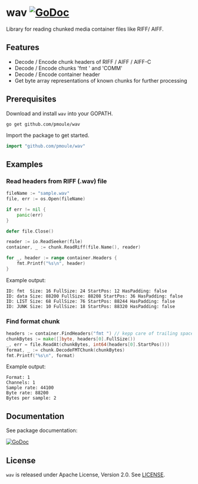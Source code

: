 # wav [![GoDoc](https://godoc.org/github.com/pmoule/wav?status.svg)](https://godoc.org/github.com/pmoule/wav)
Library for reading chunked media container files like RIFF/ AIFF.

## Features
- Decode / Encode chunk headers of RIFF / AIFF / AIFF-C
- Decode / Encode chunks 'fmt ' and 'COMM'
- Decode / Encode container header
- Get byte array representations of known chunks for further processing

## Prerequisites
Download and install `wav` into your GOPATH.
```
go get github.com/pmoule/wav
```
Import the package to get started.
```go
import "github.com/pmoule/wav"
```
## Examples
### Read headers from RIFF (.wav) file
```go
fileName := "sample.wav"
file, err := os.Open(fileName)

if err != nil {
    panic(err)
}

defer file.Close()

reader := io.ReadSeeker(file)
container, _ := chunk.ReadRiff(file.Name(), reader)

for _, header := range container.Headers {
    fmt.Printf("%s\n", header)
}
```
Example output:
```
ID: fmt  Size: 16 FullSize: 24 StartPos: 12 HasPadding: false
ID: data Size: 88200 FullSize: 88208 StartPos: 36 HasPadding: false
ID: LIST Size: 68 FullSize: 76 StartPos: 88244 HasPadding: false
ID: JUNK Size: 10 FullSize: 18 StartPos: 88320 HasPadding: false
```
### Find format chunk
```go
headers := container.FindHeaders("fmt ") // kepp care of trailing space :)
chunkBytes := make([]byte, headers[0].FullSize())
_, err = file.ReadAt(chunkBytes, int64(headers[0].StartPos()))
format, _ := chunk.DecodeFMTChunk(chunkBytes)
fmt.Printf("%s\n", format)
```
Example output:
```
Format: 1
Channels: 1
Sample rate: 44100
Byte rate: 88200
Bytes per sample: 2
```
## Documentation
See package documentation:

[![GoDoc](https://godoc.org/github.com/pmoule/wav?status.svg)](https://godoc.org/github.com/pmoule/wav)

## License
`wav` is released under Apache License, Version 2.0. See [LICENSE](LICENSE.txt).